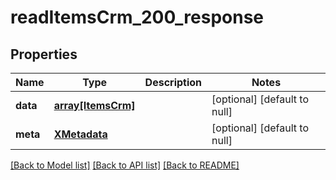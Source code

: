 # readItemsCrm_200_response

## Properties
Name | Type | Description | Notes
------------ | ------------- | ------------- | -------------
**data** | [**array[ItemsCrm]**](ItemsCrm.md) |  | [optional] [default to null]
**meta** | [**XMetadata**](XMetadata.md) |  | [optional] [default to null]

[[Back to Model list]](../README.md#documentation-for-models) [[Back to API list]](../README.md#documentation-for-api-endpoints) [[Back to README]](../README.md)


